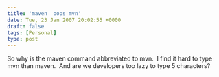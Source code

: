 ```yaml
---
title: 'maven  oops mvn'
date: Tue, 23 Jan 2007 20:02:55 +0000
draft: false
tags: [Personal]
type: post
---
```


So why is the maven command abbreviated to mvn.  I find it hard to type mvn than maven.  And are we developers too lazy to type 5 characters?
